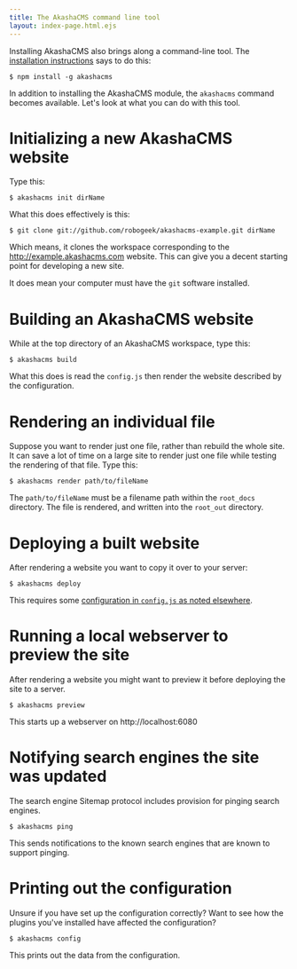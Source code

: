 ```yaml
---
title: The AkashaCMS command line tool
layout: index-page.html.ejs
---
```


Installing AkashaCMS also brings along a command-line tool.  The [installation instructions](../install.html) says to do this:

    $ npm install -g akashacms

In addition to installing the AkashaCMS module, the `akashacms` command becomes available.  Let's look at what you can do with this tool.

# Initializing a new AkashaCMS website

Type this:

    $ akashacms init dirName

What this does effectively is this:

    $ git clone git://github.com/robogeek/akashacms-example.git dirName

Which means, it clones the workspace corresponding to the http://example.akashacms.com website.  This can give you a decent starting point for developing a new site.

It does mean your computer must have the `git` software installed.

# Building an AkashaCMS website

While at the top directory of an AkashaCMS workspace, type this:

    $ akashacms build

What this does is read the `config.js` then render the website described by the configuration.

# Rendering an individual file

Suppose you want to render just one file, rather than rebuild the whole site.  It can save a lot of time on a large site to render just one file while testing the rendering of that file.  Type this:

    $ akashacms render path/to/fileName

The `path/to/fileName` must be a filename path within the `root_docs` directory.  The file is rendered, and written into the `root_out` directory.

# Deploying a built website

After rendering a website you want to copy it over to your server:

    $ akashacms deploy

This requires some [configuration in `config.js` as noted elsewhere](/deployment/index.html).

# Running a local webserver to preview the site

After rendering a website you might want to preview it before deploying the site to a server.

    $ akashacms preview

This starts up a webserver on http://localhost:6080

# Notifying search engines the site was updated

The search engine Sitemap protocol includes provision for pinging search engines.

    $ akashacms ping

This sends notifications to the known search engines that are known to support pinging.

# Printing out the configuration

Unsure if you have set up the configuration correctly?  Want to see how the plugins you've installed have affected the configuration?

    $ akashacms config

This prints out the data from the configuration.